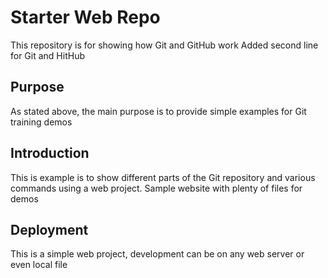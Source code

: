 # Starter Web Repo

This repository is for showing how Git and GitHub work
Added second line for Git and HitHub

## Purpose
As stated above, the main purpose is to provide simple examples for Git training demos

## Introduction
This is example is to show different parts of the Git repository and various commands using a web project.
Sample website with plenty of files for demos

## Deployment
This is a simple web project, development can be on any web server or even local file
